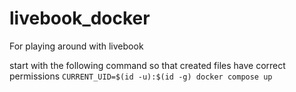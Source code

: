 # livebook_docker

For playing around with livebook

start with the following command so that created files have correct permissions
`CURRENT_UID=$(id -u):$(id -g) docker compose up`
